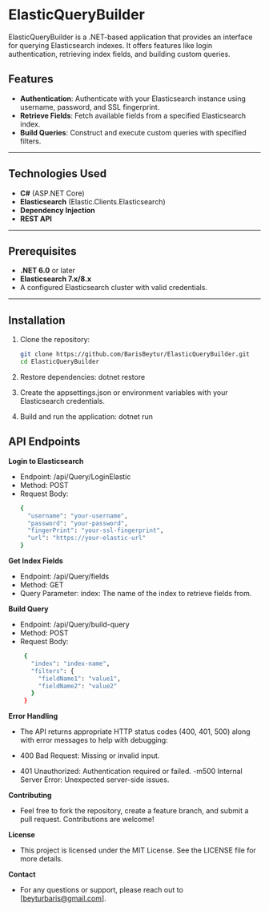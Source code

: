 # ElasticQueryBuilder

ElasticQueryBuilder is a .NET-based application that provides an interface for querying Elasticsearch indexes. It offers features like login authentication, retrieving index fields, and building custom queries.

## Features
- **Authentication**: Authenticate with your Elasticsearch instance using username, password, and SSL fingerprint.
- **Retrieve Fields**: Fetch available fields from a specified Elasticsearch index.
- **Build Queries**: Construct and execute custom queries with specified filters.

---

## Technologies Used
- **C#** (ASP.NET Core)
- **Elasticsearch** (Elastic.Clients.Elasticsearch)
- **Dependency Injection**
- **REST API**

---

## Prerequisites
- **.NET 6.0** or later
- **Elasticsearch 7.x/8.x**
- A configured Elasticsearch cluster with valid credentials.

---

## Installation

1. Clone the repository:
   ```bash
   git clone https://github.com/BarisBeytur/ElasticQueryBuilder.git
   cd ElasticQueryBuilder

2. Restore dependencies:
   dotnet restore

3. Create the appsettings.json or environment variables with your Elasticsearch credentials.

4. Build and run the application:
dotnet run


## API Endpoints

**Login to Elasticsearch**
  - Endpoint: /api/Query/LoginElastic
  - Method: POST
  - Request Body:
    ```bash
    {
      "username": "your-username",
      "password": "your-password",
      "fingerPrint": "your-ssl-fingerprint",
      "url": "https://your-elastic-url"
    }


**Get Index Fields**
   - Endpoint: /api/Query/fields
   - Method: GET
   - Query Parameter:
         index: The name of the index to retrieve fields from.

**Build Query**
   - Endpoint: /api/Query/build-query
   - Method: POST
   - Request Body:
     ```bash
      {
        "index": "index-name",
        "filters": {
          "fieldName1": "value1",
          "fieldName2": "value2"
        }
      }


**Error Handling**
   - The API returns appropriate HTTP status codes (400, 401, 500) along with error messages to help with debugging:
   
   - 400 Bad Request: Missing or invalid input.
   - 401 Unauthorized: Authentication required or failed.
   -m500 Internal Server Error: Unexpected server-side issues.

**Contributing**
   - Feel free to fork the repository, create a feature branch, and submit a pull request. Contributions are welcome!

**License**
   - This project is licensed under the MIT License. See the LICENSE file for more details.

**Contact**
   - For any questions or support, please reach out to [beyturbaris@gmail.com].
   

